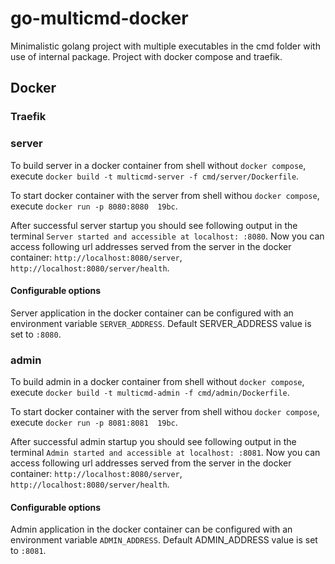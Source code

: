 # go-multicmd-docker

Minimalistic golang project with multiple executables in the cmd folder with use of internal package. Project with docker compose and traefik.

## Docker

### Traefik


### server

To build server in a docker container from shell without `docker compose`, execute `docker build -t multicmd-server -f cmd/server/Dockerfile`.

To start docker container with the server from shell withou `docker compose`, execute  `docker run -p 8080:8080  19bc`. 

After successful server startup you should see following output in the terminal `Server started and accessible at localhost: :8080`. Now you can access following url addresses served from the server in the docker container: `http://localhost:8080/server`, `http://localhost:8080/server/health`.

#### Configurable options

Server application in the docker container can be configured with an environment variable `SERVER_ADDRESS`. Default SERVER_ADDRESS value is set to `:8080`.

### admin

To build admin in a docker container from shell without `docker compose`, execute `docker build -t multicmd-admin -f cmd/admin/Dockerfile`.

To start docker container with the server from shell withou `docker compose`, execute  `docker run -p 8081:8081  19bc`. 

After successful admin startup you should see following output in the terminal `Admin started and accessible at localhost: :8081`. Now you can access following url addresses served from the server in the docker container: `http://localhost:8080/server`, `http://localhost:8080/server/health`.

#### Configurable options

Admin application in the docker container can be configured with an environment variable `ADMIN_ADDRESS`. Default ADMIN_ADDRESS value is set to `:8081`.